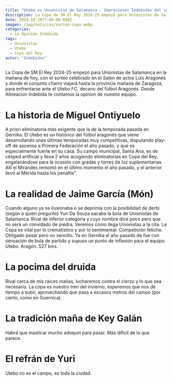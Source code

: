 ```yaml
---
title: "Utebo vs Unionistas de Salamanca - Impresiones Indebidas del sorteo de copa"
description: La Copa de SM El Rey 2024-25 empezó para Unionistas de Salamanca en la mañana de hoy y nosotros te la contamos como siempre. Acompañanos.
date: 2024-10-10T7:00:00.000Z
imagen: /img/noticias/sorteo-copa.webp
categorias:
  - La Opinión Indebida
tags:
  - Unionistas
  - Utebo
  - Copa del Rey
autor: "Indebidos"
---
```


La Copa de SM El Rey 2024-25 empezó para Unionistas de Salamanca en la mañana de hoy, con el sorteo celebrado en el Salón de actos Luis Aragonés y donde el conjunto charro viajará hasta la provincia mañana de Zaragoza, para enfrentarse ante el Utebo FC, decano del fútbol Aragonés. Desde Alineacion Indebida te contamos la opinion de nuestro equipo.

# La historia de Miguel Ontiyuelo

A priori eliminatoria más exigente que la de la temporada pasada en Gernika. El Utebo es un histórico del fútbol aragonés que viene desarrollando unas últimas temporadas muy competitivas, disputando play-off de ascenso a Primera Federación el año pasado, y que es especialmente fuerte en su casa. Su campo municipal, Santa Ana, es de césped artificial y lleva 2 años acogiendo eliminatorias en Copa del Rey, engalanándose para la ocasión con gradas y torres de luz suplementarias. Allí el Mirandés remontó en el último momento el año pasado, y el anterior llevó al Mérida hasta los penaltis".

# La realidad de Jaime García (Món)

Cuando alguno ya se ilusionaba o se deprimía con la posibilidad de derbi (según a quien pregunte) Yuri Da Souza sacaba la bola de Unionistas de Salamanca. Rival de inferior categoría y cuyo nombre dice poco pero que no será un convidado de piedra. Veremos como llega Unionistas a la cita. La Copa es vital por lo crematístico y por lo sentimental. Competición fetiche. Obligado pasar pero no sencillo. Ya en Gernika el año pasado de fue con sensación de bola de partido y supuso un punto de inflexión para el equipo. Utebo. Aragón. 527 kms.

# La pocima del druida

Rival cerca de mis raices mañas, lucharemos contra el cierzo y lo que sea necesario. La copa es nuestro tren del invierno, esperemos que nos de tiempo a subir, aprovechando que pasa a excasos metros del campo (por cierto, como en Guernica).

# La tradición maña de Key Galán

Habrá que masticar mucho adoquin para pasar. Más difícil de lo que parece.

# El refrán de Yuri

Utebo no es el campo, es toda la ciudad.
